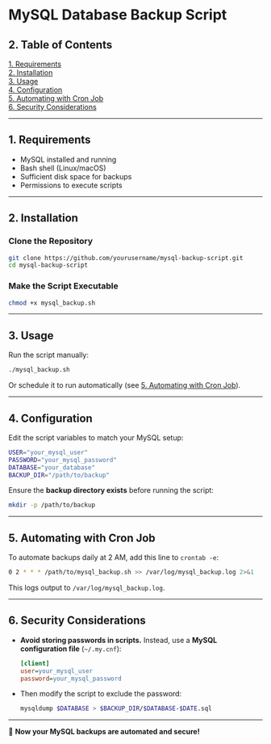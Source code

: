 # MySQL Database Backup Script

## **2. Table of Contents**
[1. Requirements](#1-requirements)  
[2. Installation](#2-installation)  
[3. Usage](#3-usage)  
[4. Configuration](#4-configuration)  
[5. Automating with Cron Job](#5-automating-with-cron-job)  
[6. Security Considerations](#6-security-considerations)  

---

## **1. Requirements** <a name="1-requirements"></a>
- MySQL installed and running  
- Bash shell (Linux/macOS)  
- Sufficient disk space for backups  
- Permissions to execute scripts  

---

## **2. Installation** <a name="2-installation"></a>
### **Clone the Repository**
```bash
git clone https://github.com/yourusername/mysql-backup-script.git
cd mysql-backup-script
```

### **Make the Script Executable**
```bash
chmod +x mysql_backup.sh
```

---

## **3. Usage** <a name="3-usage"></a>
Run the script manually:
```bash
./mysql_backup.sh
```
Or schedule it to run automatically (see [5. Automating with Cron Job](#5-automating-with-cron-job)).

---

## **4. Configuration** <a name="4-configuration"></a>
Edit the script variables to match your MySQL setup:
```bash
USER="your_mysql_user"
PASSWORD="your_mysql_password"
DATABASE="your_database"
BACKUP_DIR="/path/to/backup"
```
Ensure the **backup directory exists** before running the script:
```bash
mkdir -p /path/to/backup
```

---

## **5. Automating with Cron Job** <a name="5-automating-with-cron-job"></a>
To automate backups daily at 2 AM, add this line to `crontab -e`:
```bash
0 2 * * * /path/to/mysql_backup.sh >> /var/log/mysql_backup.log 2>&1
```
This logs output to `/var/log/mysql_backup.log`.

---

## **6. Security Considerations** <a name="6-security-considerations"></a>
- **Avoid storing passwords in scripts.** Instead, use a **MySQL configuration file** (`~/.my.cnf`):
  ```ini
  [client]
  user=your_mysql_user
  password=your_mysql_password
  ```
- Then modify the script to exclude the password:
  ```bash
  mysqldump $DATABASE > $BACKUP_DIR/$DATABASE-$DATE.sql
  ```
---

🚀 **Now your MySQL backups are automated and secure!**  
  
